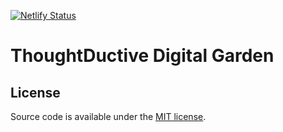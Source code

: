 [![Netlify Status](https://api.netlify.com/api/v1/badges/32092155-647d-4c7d-ab3a-a17577975fdd/deploy-status)](https://app.netlify.com/sites/thoughtductive/deploys)

# ThoughtDuctive Digital Garden

## License

Source code is available under the [MIT license](LICENSE.md).
